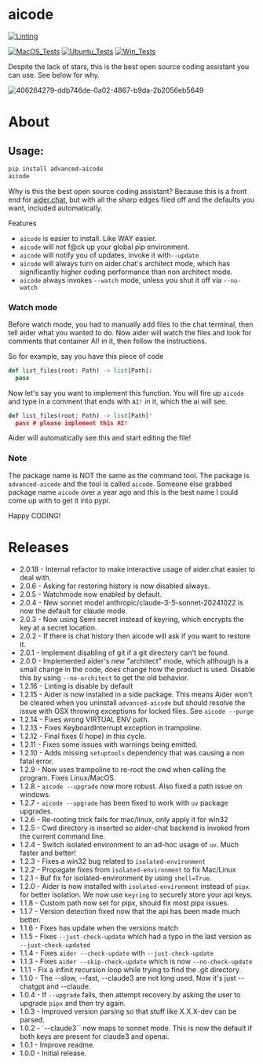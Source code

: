 # aicode

[![Linting](../../actions/workflows/lint.yml/badge.svg)](../../actions/workflows/lint.yml)

[![MacOS_Tests](../../actions/workflows/push_macos.yml/badge.svg)](../../actions/workflows/push_macos.yml)
[![Ubuntu_Tests](../../actions/workflows/push_ubuntu.yml/badge.svg)](../../actions/workflows/push_ubuntu.yml)
[![Win_Tests](../../actions/workflows/push_win.yml/badge.svg)](../../actions/workflows/push_win.yml)

Despite the lack of stars, this is the best open source coding assistant you can use. See below for why.

![406264279-ddb746de-0a02-4867-b9da-2b2056eb5649](https://github.com/user-attachments/assets/18b1c918-c0b8-43ba-9f24-24af9f31ca3a)


# About


## Usage:

```bash
pip install advanced-aicode
aicode
```

Why is this the best open source coding assistant? Because this is a front end for [aider.chat](https://aider.chat), but with all the sharp edges filed off and the defaults you want, included automatically.

Features
  * `aicode` is easier to install. Like WAY easier.
  * `aicode` will not f@ck up your global pip environment.
  * `aicode` will notify you of updates, invoke it with`--update`
  * `aicode` will always turn on aider.chat's architect mode, which has significantly higher coding performance than non architect mode.
  * `aicode` always invokes `--watch` mode, unless you shut it off via `--no-watch`

### Watch mode

Before watch mode, you had to manually add files to the chat terminal, then tell aider what you wanted to do. Now aider will watch the files and look for comments that container AI! in it, then follow the instructions.

So for example, say you have this piece of code

```python
def list_files(root: Path) -> list[Path]:
  pass
```
Now let's say you want to implement this function. You will fire up `aicode` and type in a comment that ends with `AI!` in it, which the ai will see.

```python
def list_files(root: Path) -> list[Path]"
  pass # please implement this AI!
```

Aider will automatically see this and start editing the file!

### Note

The package name is NOT the same as the command tool. The package is `advanced-aicode` and the tool is called `aicode`. Someone
else grabbed package name `aicode` over a year ago and this is the best name I could come up with to get it into pypi.

Happy CODING!

# Releases
  * 2.0.18 - Internal refactor to make interactive usage of aider.chat easier to deal with.
  * 2.0.6 - Asking for restoring history is now disabled always.
  * 2.0.5 - Watchmode now enabled by default.
  * 2.0.4 - New sonnet model anthropic/claude-3-5-sonnet-20241022 is now the default for claude mode.
  * 2.0.3 - Now using Semi secret instead of keyring, which encrypts the key at a secret location.
  * 2.0.2 - If there is chat history then aicode will ask if you want to restore it.
  * 2.0.1 - Implement disabling of git if a git directory can't be found.
  * 2.0.0 - Implemented aider's new "architect" mode, which although is a small change in the code, does change how the product is used.
            Disable this by using `--no-architect` to get the old behavior.
  * 1.2.16 - Linting is disable by default
  * 1.2.15 - Aider is now installed in a side package. This means Aider won't be cleared when you uninstall `advanced-aicode` but should resolve the issue with OSX throwing exceptions for locked files. See `aicode --purge`
  * 1.2.14 - Fixes wrong VIRTUAL ENV path.
  * 1.2.13 - Fixes KeyboardInterrupt exception in trampoline.
  * 1.2.12 - Final fixes (I hope) in this cycle.
  * 1.2.11 - Fixes some issues with warnings being emitted.
  * 1.2.10 - Adds missing `setuptools` dependency that was causing a non fatal error.
  * 1.2.9 - Now uses trampoline to re-root the cwd when calling the program. Fixes Linux/MacOS.
  * 1.2.8 - `aicode --upgrade` now more robust. Also fixed a path issue on windows.
  * 1.2.7 - `aicode --upgrade` has been fixed to work with `uv` package upgrades.
  * 1.2.6 - Re-rooting trick fails for mac/linux, only apply it for win32
  * 1.2.5 - Cwd directory is inserted so aider-chat backend is invoked from the current command line.
  * 1.2.4 - Switch isolated environment to an ad-hoc usage of `uv`. Much faster and better!
  * 1.2.3 - Fixes a win32 bug related to `isolated-environment`
  * 1.2.2 - Propagate fixes from `isolated-environment` to fix Mac/Linux
  * 1.2.1 - Buf fix for isolated-environment by using `shell=True`.
  * 1.2.0 - Aider is now installed with `isolated-environment` instead of `pipx` for better isolation. We now use `keyring` to securely store your api keys.
  * 1.1.8 - Custom path now set for pipx, should fix most pipx issues.
  * 1.1.7 - Version detection fixed now that the api has been made much better.
  * 1.1.6 - Fixes has update when the versions match
  * 1.1.5 - Fixes `--just-check-update` which had a typo in the last version as `--just-check-updated`
  * 1.1.4 - Fixes `aider --check-update` with `--just-check-update`
  * 1.1.3 - Fixes `aider --skip-check-update` which is now `--no-check-update`
  * 1.1.1 - Fix a infinit recursion loop while trying to find the .git directory.
  * 1.1.0 - The --slow, --fast, --claude3 are not long used. Now it's just --chatgpt and --claude.
  * 1.0.4 - If `--upgrade` fails, then attempt recovery by asking the user to upgrade `pipx` and then try again.
  * 1.0.3 - Improved version parsing so that stuff like X.X.X-dev can be parsed.
  * 1.0.2 - `--claude3`` now maps to sonnet mode. This is now the default if both keys are present for claude3 and openai.
  * 1.0.1 - Improve readme.
  * 1.0.0 - Initial release.
